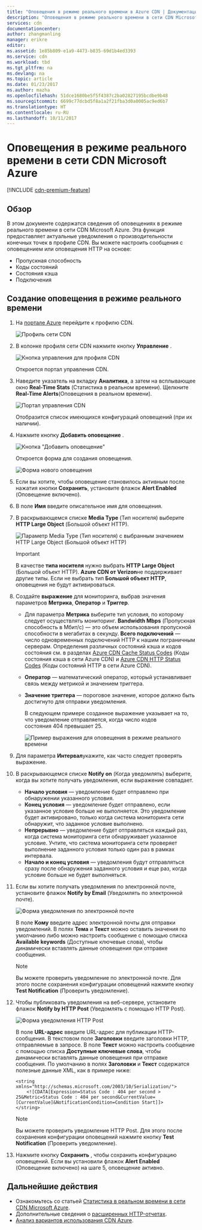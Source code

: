 ```yaml
---
title: "Оповещения в режиме реального времени в Azure CDN | Документация Майкрософт"
description: "Оповещения в режиме реального времени в сети CDN Microsoft Azure. Оповещения в режиме реального времени позволяют получать уведомления о производительности конечных точек в профиле CDN."
services: cdn
documentationcenter: 
author: zhangmanling
manager: erikre
editor: 
ms.assetid: 1e85b809-e1a9-4473-b835-69d1b4ed3393
ms.service: cdn
ms.workload: tbd
ms.tgt_pltfrm: na
ms.devlang: na
ms.topic: article
ms.date: 01/23/2017
ms.author: mazha
ms.openlocfilehash: 51dce1680be5f5f4387c2ba02827195bcdbe9b48
ms.sourcegitcommit: 6699c77dcbd5f8a1a2f21fba3d0a0005ac9ed6b7
ms.translationtype: HT
ms.contentlocale: ru-RU
ms.lasthandoff: 10/11/2017
---
```

# <a name="real-time-alerts-in-microsoft-azure-cdn"></a>Оповещения в режиме реального времени в сети CDN Microsoft Azure
[!INCLUDE [cdn-premium-feature](../../includes/cdn-premium-feature.md)]

## <a name="overview"></a>Обзор
В этом документе содержатся сведения об оповещениях в режиме реального времени в сети CDN Microsoft Azure. Эта функция предоставляет актуальные уведомления о производительности конечных точек в профиле CDN.  Вы можете настроить сообщения с оповещением или оповещения HTTP на основе:

* Пропускная способность
* Коды состояний
* Состояния кэша
* Подключения

## <a name="creating-a-real-time-alert"></a>Создание оповещения в режиме реального времени
1. На [портале Azure](https://portal.azure.com) перейдите к профилю CDN.
   
    ![Профиль сети CDN](./media/cdn-real-time-alerts/cdn-profile-blade.png)
1. В колонке профиля сети CDN нажмите кнопку **Управление** .
   
    ![Кнопка управления для профиля CDN](./media/cdn-real-time-alerts/cdn-manage-btn.png)
   
    Откроется портал управления CDN.
3. Наведите указатель на вкладку **Аналитика**, а затем на всплывающее окно **Real-Time Stats** (Статистика в реальном времени).  Щелкните **Real-Time Alerts**(Оповещения в реальном времени).
   
    ![Портал управления CDN](./media/cdn-real-time-alerts/cdn-premium-portal.png)
   
    Отобразится список имеющихся конфигураций оповещений (при их наличии).
4. Нажмите кнопку **Добавить оповещение** .
   
    ![Кнопка "Добавить оповещение"](./media/cdn-real-time-alerts/cdn-add-alert.png)
   
    Откроется форма для создания оповещения.
   
    ![Форма нового оповещения](./media/cdn-real-time-alerts/cdn-new-alert.png)
5. Если вы хотите, чтобы оповещение становилось активным после нажатия кнопки **Сохранить**, установите флажок **Alert Enabled** (Оповещение включено).
6. В поле **Имя** введите описательное имя для оповещения.
7. В раскрывающемся списке **Media Type** (Тип носителя) выберите **HTTP Large Object** (Большой объект HTTP).
   
    ![Параметр Media Type (Тип носителя) с выбранным значением HTTP Large Object (Большой объект HTTP)](./media/cdn-real-time-alerts/cdn-http-large.png)
   
   > [!IMPORTANT]
   > В качестве **типа носителя** нужно выбрать **HTTP Large Object** (Большой объект HTTP).  **Azure CDN от Verizon**не поддерживает другие типы.  Если не выбрать тип **Большой объект HTTP**, оповещения не будут активироваться.
   > 
   > 
8. Создайте **выражение** для мониторинга, выбрав значения параметров **Метрика**, **Оператор** и **Триггер**.
   
   * Для параметра **Метрика** выберите тип условия, по которому следует осуществлять мониторинг.  **Bandwidth Mbps** (Пропускная способность в Мбит/с) — это объем использования пропускной способности в мегабитах в секунду.  **Всего подключений** — число одновременных подключений HTTP к нашим пограничным серверам.  Определения различных состояний кэша и кодов состояния см. в разделах [Azure CDN Cache Status Codes](https://msdn.microsoft.com/library/mt759237.aspx) (Коды состояния кэша в сети Azure CDN) и [Azure CDN HTTP Status Codes](https://msdn.microsoft.com/library/mt759238.aspx) (Коды состояний HTTP в сети Azure CDN).
   * **Оператор** — математический оператор, который устанавливает связь между метрикой и значением триггера.
   * **Значение триггера** — пороговое значение, которое должно быть достигнуто для отправки уведомления.
     
     В следующем примере созданное выражение указывает на то, что уведомление отправляется, когда число кодов состояния 404 превышает 25.
     
     ![Пример выражения для оповещения в режиме реального времени](./media/cdn-real-time-alerts/cdn-expression.png)
9. Для параметра **Интервал**укажите, как часто следует проверять выражение.
10. В раскрывающемся списке **Notify on** (Когда уведомлять) выберите, когда вы хотите получать уведомления, если выражение совпадает.
    
    * **Начало условия** — уведомление будет отправлено при обнаружении указанного условия.
    * **Конец условия** — уведомление будет отправлено, если указанное условие больше не выполняется. Это уведомление будет активировано, только когда система мониторинга сети обнаружит, что заданное условие выполнено.
    * **Непрерывно** — уведомление будет отправляться каждый раз, когда система мониторинга сети обнаруживает указанное условие. Учтите, что система мониторинга сети проверяет выполнение заданного условия только один раз в рамках интервала.
    * **Начало и конец условия** — уведомления будут отправляться сразу после обнаружения заданного условия и еще раз, когда условие больше не будет выполняться.
1. Если вы хотите получать уведомления по электронной почте, установите флажок **Notify by Email** (Уведомлять по электронной почте).  
    
    ![Форма уведомления по электронной почте](./media/cdn-real-time-alerts/cdn-notify-email.png)
    
    В поле **Кому** введите адрес электронной почты для отправки уведомлений. В полях **Тема** и **Текст** можно оставить значения по умолчанию либо можно настроить сообщение с помощью списка **Available keywords** (Доступные ключевые слова), чтобы динамически вставлять данные оповещения при отправке сообщения.
    
    > [!NOTE]
    > Вы можете проверить уведомление по электронной почте. Для этого после сохранения конфигурации оповещений нажмите кнопку **Test Notification** (Проверить уведомление).
    > 
    > 
12. Чтобы публиковать уведомления на веб-сервере, установите флажок **Notify by HTTP Post** (Уведомлять с помощью HTTP Post).
    
    ![Форма уведомления HTTP Post](./media/cdn-real-time-alerts/cdn-notify-http.png)
    
    В поле **URL-адрес** введите URL-адрес для публикации HTTP-сообщения. В текстовом поле **Заголовки** введите заголовки HTTP, отправляемые в запросе.  В поле **Текст** можно настроить сообщение с помощью списка **Доступные ключевые слова**, чтобы динамически вставлять данные оповещения при отправке сообщения.  По умолчанию в полях **Заголовки** и **Текст** содержатся полезные данные XML, как в примере ниже:
    
    ```
    <string xmlns="http://schemas.microsoft.com/2003/10/Serialization/">
        <![CDATA[Expression=Status Code : 404 per second > 25&Metric=Status Code : 404 per second&CurrentValue=[CurrentValue]&NotificationCondition=Condition Start]]>
    </string>
    ```
    
    > [!NOTE]
    > Вы можете проверить уведомление HTTP Post. Для этого после сохранения конфигурации оповещений нажмите кнопку **Test Notification** (Проверить уведомление).
    > 
    > 
13. Нажмите кнопку **Сохранить** , чтобы сохранить конфигурацию оповещений.  Если вы установили флажок **Alert Enabled** (Оповещение включено) на шаге 5, оповещение активно.

## <a name="next-steps"></a>Дальнейшие действия
* Ознакомьтесь со статьей [Статистика в реальном времени в сети CDN Microsoft Azure](cdn-real-time-stats.md).
* Дополнительные сведения о [расширенных HTTP-отчетах](cdn-advanced-http-reports.md).
* [Анализ вариантов использования CDN Azure](cdn-analyze-usage-patterns.md).

